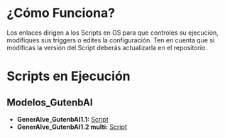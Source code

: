 # ¿Cómo Funciona?
Los enlaces dirigen a los Scripts en GS para que controles su ejecución, modifiques sus triggers o edites la configuración. Ten en cuenta que si modificas la versión del Script deberás actualizarla en el repositorio.

# Scripts en Ejecución

## Modelos_GutenbAI
- **GenerAIve_GutenbAI1.1:** [Script](https://script.google.com/home/projects/1VOChRMYm_tuJL5KA01H93akV2uIDWbWKuwAmn5xUwwbgjKICnuUxBQs6)
- **GenerAIve_GutenbAI1.2 multi:** [Script](https://script.google.com/home/projects/1-KafpHA5JMZa-S2Bg2WFRiLYZ8krC9ykkpG_4peWotP4VNqR0NeyHOMg)

